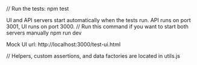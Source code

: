 // Run the tests:
npm test

UI and API servers start automatically when the tests run. API runs on port 3001, UI runs on port 3000.
// Run this command if you want to start both servers manually
npm run dev

Mock UI url: http://localhost:3000/test-ui.html


// Helpers, custom assertions, and data factories are located in utils.js
